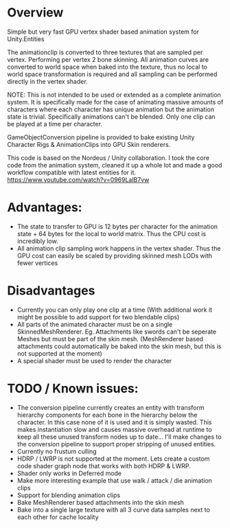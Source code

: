 # Overview

Simple but very fast GPU vertex shader based animation system for Unity.Entities

The animationclip is converted to three textures that are sampled per vertex. Performing per vertex 2 bone skinning. All animation curves are converted to world space when baked into the texture, thus no local to world space transformation is required and all sampling can be performed directly in the vertex shader.

NOTE: This is not intended to be used or extended as a complete animation system. It is specifically made for the case of animating massive amounts of characters where each character has unique animation but the animation state is trivial. Specifically animations can't be blended. Only one clip can be played at a time per character.

GameObjectConversion pipeline is provided to bake existing Unity Character Rigs & AnimationClips into GPU Skin renderers.

This code is based on the Nordeus / Unity collaboration. I took the core code from the animation system, cleaned it up a whole lot and made a good workflow compatible with latest entities for it.
https://www.youtube.com/watch?v=0969LalB7vw

# Advantages:
* The state to transfer to GPU is 12 bytes per character for the animation state + 64 bytes for the local to world matrix. Thus the CPU cost is incredibly low.
* All animation clip sampling work happens in the vertex shader. Thus the GPU cost can easily be scaled by providing skinned mesh LODs with fewer vertices

# Disadvantages
* Currently you can only play one clip at a time (With additional work it might be possible to add support for two blendable clips)
* All parts of the animated character must be on a single SkinnedMeshRenderer. Eg. Attachments like swords can't be seperate Meshes but must be part of the skin mesh. (MeshRenderer based attachments could automatically be baked into the skin mesh, but this is not supported at the moment)
* A special shader must be used to render the character

# TODO / Known issues:
* The conversion pipeline currently creates an entity with transform hierarchy components for each bone in the hierarchy below the character. In this case none of it is used and it is simply wasted. This makes instantiation slow and causes massive overhead at runtime to keep all these unused transform nodes up to date... I'll make changes to the conversion pipeline to support proper stripping of unused entities.
* Currently no frustum culling
* HDRP / LWRP is not supported at the moment. Lets create a custom code shader graph node that works with both HDRP & LWRP.
* Shader only works in Deferred mode
* Make more interesting example that use walk / attack / die animation clips
* Support for blending animation clips
* Bake MeshRenderer based attachments into the skin mesh
* Bake into a single large texture with all 3 curve data samples next to each other for cache locality
